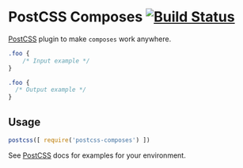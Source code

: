 # PostCSS Composes [![Build Status][ci-img]][ci]

[PostCSS] plugin to make `composes` work anywhere.

[PostCSS]: https://github.com/postcss/postcss
[ci-img]:  https://travis-ci.org/MicheleBertoli/postcss-composes.svg
[ci]:      https://travis-ci.org/MicheleBertoli/postcss-composes

```css
.foo {
    /* Input example */
}
```

```css
.foo {
  /* Output example */
}
```

## Usage

```js
postcss([ require('postcss-composes') ])
```

See [PostCSS] docs for examples for your environment.
